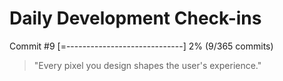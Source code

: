 # Daily Development Check-ins

Commit #9
[=-----------------------------] 2% (9/365 commits)

> "Every pixel you design shapes the user's experience."